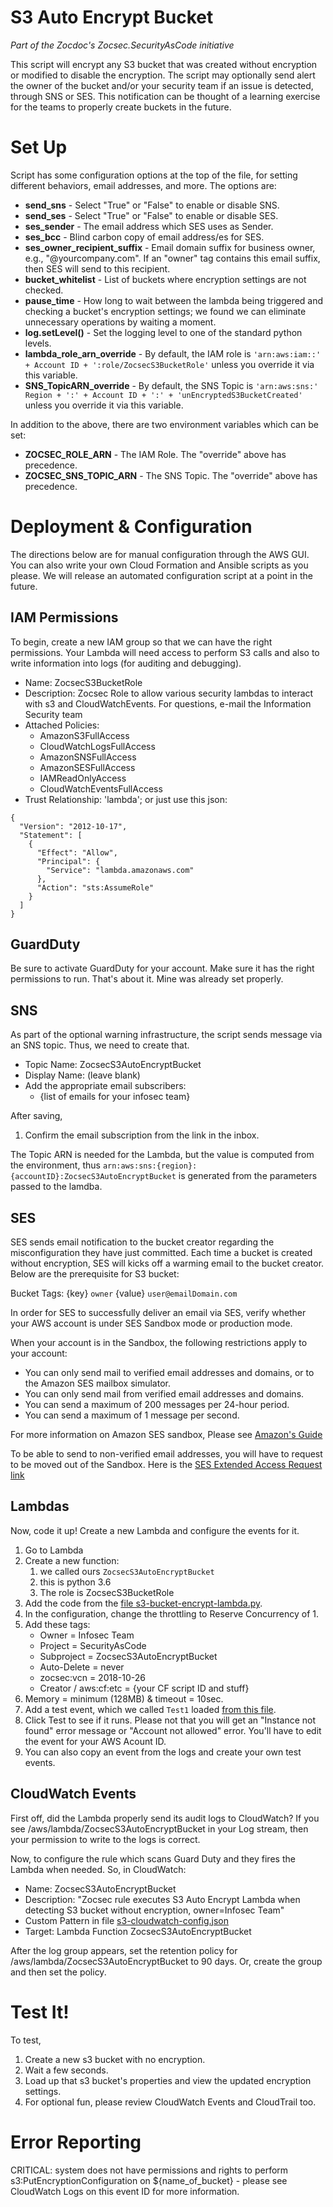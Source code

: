# S3 Auto Encrypt Bucket

*Part of the Zocdoc's Zocsec.SecurityAsCode initiative*

This script will encrypt any S3 bucket that was created without encryption or modified to disable the encryption.  The script may optionally send alert the owner of the bucket and/or your security team if an issue is detected, through SNS or SES.  This notification can be thought of a learning exercise for the teams to properly create buckets in the future.

# Set Up

Script has some configuration options at the top of the file, for setting different behaviors, email addresses, and more.  The options are:

* **send_sns**   - Select "True" or "False" to enable or disable SNS.
* **send_ses**   - Select "True" or "False" to enable or disable SES.
* **ses_sender** - The email address which SES uses as Sender.
* **ses_bcc**    - Blind carbon copy of email address/es for SES.
* **ses_owner_recipient_suffix** - Email domain suffix for business owner, e.g., "@yourcompany.com".  If an "owner" tag contains this email suffix, then SES will send to this recipient.
* **bucket_whitelist** - List of buckets where encryption settings are not checked.
* **pause_time** - How long to wait between the lambda being triggered and checking a bucket's encryption settings; we found we can eliminate unnecessary operations by waiting a moment.
* **log.setLevel()** - Set the logging level to one of the standard python levels.
* **lambda_role_arn_override** - By default, the IAM role is `'arn:aws:iam::' + Account ID + ':role/ZocsecS3BucketRole'` unless you override it via this variable.
* **SNS_TopicARN_override** - By default, the SNS Topic is `'arn:aws:sns:' Region + ':' + Account ID + ':' + 'unEncryptedS3BucketCreated'` unless you override it via this variable.

In addition to the above, there are two environment variables which can be set:

* **ZOCSEC_ROLE_ARN** - The IAM Role.  The "override" above has precedence.  
* **ZOCSEC_SNS_TOPIC_ARN** - The SNS Topic.  The "override" above has precedence.

# Deployment & Configuration

The directions below are for manual configuration through the AWS GUI.  You can also write your own Cloud Formation and Ansible scripts as you please.  We will release an automated configuration script at a point in the future.

## IAM Permissions

To begin, create a new IAM group so that we can have the right permissions.  Your Lambda will need access to perform S3 calls and also to write information into logs (for auditing and debugging).

* Name: ZocsecS3BucketRole
* Description: Zocsec Role to allow various security lambdas to interact with s3 and CloudWatchEvents. For questions, e-mail the Information Security team
* Attached Policies:
    - AmazonS3FullAccess
    - CloudWatchLogsFullAccess
    - AmazonSNSFullAccess
    - AmazonSESFullAccess
    - IAMReadOnlyAccess
    - CloudWatchEventsFullAccess
* Trust Relationship: 'lambda'; or just use this json:
```
{
  "Version": "2012-10-17",
  "Statement": [
    {
      "Effect": "Allow",
      "Principal": {
        "Service": "lambda.amazonaws.com"
      },
      "Action": "sts:AssumeRole"
    }
  ]
}
```

## GuardDuty

Be sure to activate GuardDuty for your account.  Make sure it has the right permissions to run.  That's about it.  Mine was already set properly.

## SNS

As part of the optional warning infrastructure, the script sends message via an SNS topic.  Thus, we need to create that.

* Topic Name: ZocsecS3AutoEncryptBucket
* Display Name:  (leave blank)
* Add the appropriate email subscribers:
    - {list of emails for your infosec team}

After saving,

1. Confirm the email subscription from the link in the inbox.

The Topic ARN is needed for the Lambda, but the value is computed from the environment, thus `arn:aws:sns:{region}:{accountID}:ZocsecS3AutoEncryptBucket` is generated from the parameters passed to the lamdba.

## SES

SES sends email notification to the bucket creator regarding the misconfiguration they have just committed. Each time a bucket is created without encryption, SES will kicks off a warming email to the bucket creator. Below are the prerequisite for S3 bucket:

Bucket Tags: {key} ```owner```   {value} ```user@emailDomain.com``` 

In order for SES to successfully deliver an email via SES, verify whether your AWS account is under SES Sandbox mode or production mode.

When your account is in the Sandbox, the following restrictions apply to your account:
* You can only send mail to verified email addresses and domains, or to the Amazon SES mailbox simulator.
* You can only send mail from verified email addresses and domains.
* You can send a maximum of 200 messages per 24-hour period.
* You can send a maximum of 1 message per second.

For more information on Amazon SES sandbox, Please see [Amazon's Guide](https://docs.aws.amazon.com/ses/latest/DeveloperGuide/request-production-access.html)

To be able to send to non-verified email addresses, you will have to request to be moved out of the Sandbox. 
Here is the [SES Extended Access Request link](https://aws.amazon.com/ses/extendedaccessrequest/)

## Lambdas

Now, code it up!  Create a new Lambda and configure the events for it.

1. Go to Lambda
1. Create a new function:
    1. we called ours `ZocsecS3AutoEncryptBucket`
    1. this is python 3.6
    1. The role is ZocsecS3BucketRole
1. Add the code from the  [file s3-bucket-encrypt-lambda.py](s3-bucket-encrypt-lambda.py).
1. In the configuration, change the throttling to Reserve Concurrency of 1.
1. Add these tags:
    - Owner = Infosec Team
    - Project = SecurityAsCode
    - Subproject = ZocsecS3AutoEncryptBucket
    - Auto-Delete = never
    - zocsec:vcn = 2018-10-26
    - Creator / aws:cf:etc = {your CF script ID and stuff}
1. Memory = minimum (128MB) & timeout = 10sec.
1. Add a test event, which we called `Test1` loaded [from this file](test-event-1-bucket-not-found.json).
1. Click Test to see if it runs.  Please not that you will get an "Instance not found" error message or "Account not allowed" error.  You'll have to edit the event for your AWS Acount ID.
1. You can also copy an event from the logs and create your own test events.


## CloudWatch Events

First off, did the Lambda properly send its audit logs to CloudWatch?  If you see /aws/lambda/ZocsecS3AutoEncryptBucket in your Log stream, then your permission to write to the logs is correct.

Now, to configure the rule which scans Guard Duty and they fires the Lambda when needed.  So, in CloudWatch:

* Name: ZocsecS3AutoEncryptBucket
* Description: "Zocsec rule executes S3 Auto Encrypt Lambda when detecting S3 bucket without encryption, owner=Infosec Team"
* Custom Pattern in file [s3-cloudwatch-config.json](s3-cloudwatch-config.json)
* Target: Lambda Function ZocsecS3AutoEncryptBucket

After the log group appears, set the retention policy for /aws/lambda/ZocsecS3AutoEncryptBucket to 90 days.  Or, create the group and then set the policy.

# Test It!

To test,

1. Create a new s3 bucket with no encryption.
1. Wait a few seconds.
1. Load up that s3 bucket's properties and view the updated encryption settings.
1. For optional fun, please review CloudWatch Events and CloudTrail too.


# Error Reporting

CRITICAL: system does not have permissions and rights to perform s3:PutEncryptionConfiguration on ${name_of_bucket} - please see CloudWatch Logs on this event ID for more information.

<!-- vim: spell expandtab sw=4 sts=4 ts=4
-->
